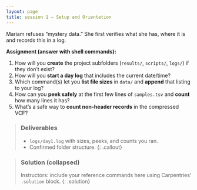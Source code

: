 ```yaml
---
layout: page
title: session 1 — Setup and Orientation
---
```


Mariam refuses “mystery data.” She first verifies what she has, where it is and records this in a log.

**Assignment (answer with shell commands):**
1. How will you **create** the project subfolders (`results/`, `scripts/`, `logs/`) if they don’t exist?
2. How will you **start a day log** that includes the current date/time?
3. Which command(s) let you **list file sizes** in `data/` and **append** that listing to your log?
4. How can you **peek safely** at the first few lines of `samples.tsv` and **count** how many lines it has?
5. What’s a safe way to **count non-header records** in the compressed VCF?

> ### Deliverables
> - `logs/day1.log` with sizes, peeks, and counts you ran.
> - Confirmed folder structure.
{: .callout}

> ### Solution (collapsed)
> Instructors: include your reference commands here using Carpentries’ `.solution` block.
{: .solution}
